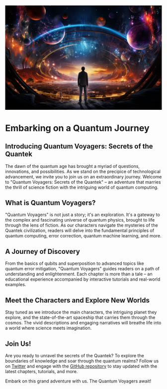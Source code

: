 ![Quantum Voyagers: Secrets of the Quantek](images/cover_image.png)

# Embarking on a Quantum Journey

## Introducing Quantum Voyagers: Secrets of the Quantek

The dawn of the quantum age has brought a myriad of questions, innovations, and possibilities. As we stand on the precipice 
of technological advancement, we invite you to join us on an extraordinary journey. Welcome to "Quantum Voyagers: Secrets 
of the Quantek" – an adventure that marries the thrill of science fiction with the intriguing world of quantum computing.

## What is Quantum Voyagers?

"Quantum Voyagers" is not just a story; it's an exploration. It's a gateway to the complex and fascinating universe of 
quantum physics, brought to life through the lens of fiction. As our characters navigate the mysteries of the Quantek 
civilization, readers will delve into the fundamental principles of quantum computing, error correction, quantum machine 
learning, and more.

## A Journey of Discovery

From the basics of qubits and superposition to advanced topics like quantum error mitigation, "Quantum Voyagers" guides 
readers on a path of understanding and enlightenment. Each chapter is more than a tale – an educational experience accompanied 
by interactive tutorials and real-world examples.

## Meet the Characters and Explore New Worlds

Stay tuned as we introduce the main characters, the intriguing planet they explore, and the state-of-the-art spaceship 
that carries them through the cosmos. The vivid descriptions and engaging narratives will breathe life into a world where 
science meets imagination.

## Join Us!

Are you ready to unravel the secrets of the Quantek? To explore the boundaries of knowledge and soar through the quantum 
realms? Follow us on [Twitter](https://twitter.com/AstroAiLabs) and engage with the [GitHub repository](https://github.com/AstroAI-Labs/quantum-voyagers) 
to stay updated with the latest chapters, tutorials, and more.

Embark on this grand adventure with us. The Quantum Voyagers await!
